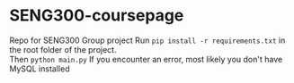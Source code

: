# SENG300-coursepage
Repo for SENG300 Group project
Run ```pip install -r requirements.txt``` in the root folder of the project.\
Then ```python main.py```
If you encounter an error, most likely you don't have MySQL installed
